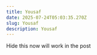 ```yaml
---
title: Yousaf
date: 2025-07-24T05:03:35.270Z
slug: Yousaf
description: Yousaf
---
```

H﻿ide this now will work in the post